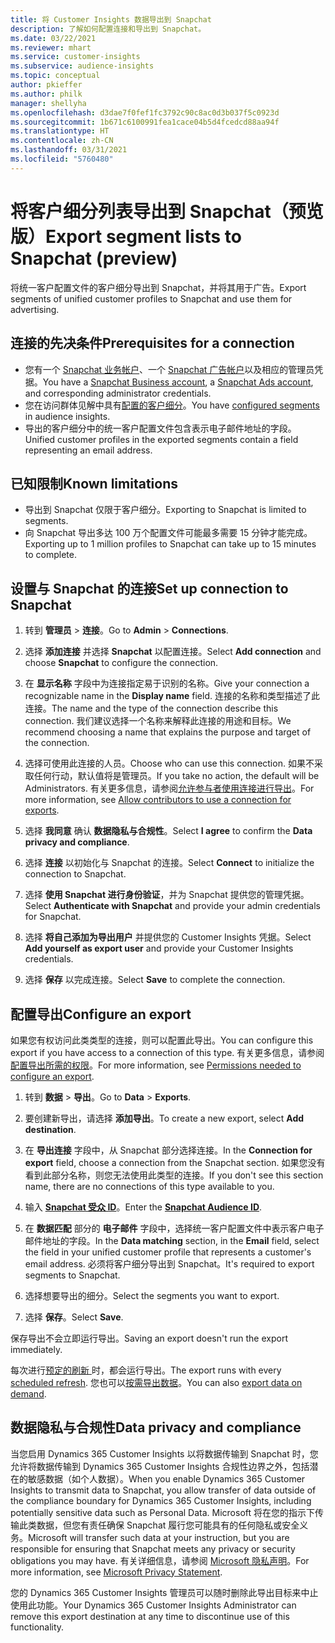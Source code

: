 ```yaml
---
title: 将 Customer Insights 数据导出到 Snapchat
description: 了解如何配置连接和导出到 Snapchat。
ms.date: 03/22/2021
ms.reviewer: mhart
ms.service: customer-insights
ms.subservice: audience-insights
ms.topic: conceptual
author: pkieffer
ms.author: philk
manager: shellyha
ms.openlocfilehash: d3dae7f0fef1fc3792c90c8ac0d3b037f5c0923d
ms.sourcegitcommit: 1b671c6100991fea1cace04b5d4fcedcd88aa94f
ms.translationtype: HT
ms.contentlocale: zh-CN
ms.lasthandoff: 03/31/2021
ms.locfileid: "5760480"
---
```

# <a name="export-segment-lists-to-snapchat-preview"></a><span data-ttu-id="1aa5d-103">将客户细分列表导出到 Snapchat（预览版）</span><span class="sxs-lookup"><span data-stu-id="1aa5d-103">Export segment lists to Snapchat (preview)</span></span>

<span data-ttu-id="1aa5d-104">将统一客户配置文件的客户细分导出到 Snapchat，并将其用于广告。</span><span class="sxs-lookup"><span data-stu-id="1aa5d-104">Export segments of unified customer profiles to Snapchat and use them for advertising.</span></span> 

## <a name="prerequisites-for-a-connection"></a><span data-ttu-id="1aa5d-105">连接的先决条件</span><span class="sxs-lookup"><span data-stu-id="1aa5d-105">Prerequisites for a connection</span></span>

-   <span data-ttu-id="1aa5d-106">您有一个 [Snapchat 业务帐户](https://business.snapchat.com/)、一个 [Snapchat 广告帐户](https://ads.snapchat.com/)以及相应的管理员凭据。</span><span class="sxs-lookup"><span data-stu-id="1aa5d-106">You have a [Snapchat Business account](https://business.snapchat.com/), a [Snapchat Ads account](https://ads.snapchat.com/), and corresponding administrator credentials.</span></span>
-   <span data-ttu-id="1aa5d-107">您在访问群体见解中具有[配置的客户细分](segments.md)。</span><span class="sxs-lookup"><span data-stu-id="1aa5d-107">You have [configured segments](segments.md) in audience insights.</span></span>
-   <span data-ttu-id="1aa5d-108">导出的客户细分中的统一客户配置文件包含表示电子邮件地址的字段。</span><span class="sxs-lookup"><span data-stu-id="1aa5d-108">Unified customer profiles in the exported segments contain a field representing an email address.</span></span>

## <a name="known-limitations"></a><span data-ttu-id="1aa5d-109">已知限制</span><span class="sxs-lookup"><span data-stu-id="1aa5d-109">Known limitations</span></span>

- <span data-ttu-id="1aa5d-110">导出到 Snapchat 仅限于客户细分。</span><span class="sxs-lookup"><span data-stu-id="1aa5d-110">Exporting to Snapchat is limited to segments.</span></span>
- <span data-ttu-id="1aa5d-111">向 Snapchat 导出多达 100 万个配置文件可能最多需要 15 分钟才能完成。</span><span class="sxs-lookup"><span data-stu-id="1aa5d-111">Exporting up to 1 million profiles to Snapchat can take up to 15 minutes to complete.</span></span> 

## <a name="set-up-connection-to-snapchat"></a><span data-ttu-id="1aa5d-112">设置与 Snapchat 的连接</span><span class="sxs-lookup"><span data-stu-id="1aa5d-112">Set up connection to Snapchat</span></span>

1. <span data-ttu-id="1aa5d-113">转到 **管理员** > **连接**。</span><span class="sxs-lookup"><span data-stu-id="1aa5d-113">Go to **Admin** > **Connections**.</span></span>

1. <span data-ttu-id="1aa5d-114">选择 **添加连接** 并选择 **Snapchat** 以配置连接。</span><span class="sxs-lookup"><span data-stu-id="1aa5d-114">Select **Add connection** and choose **Snapchat** to configure the connection.</span></span>

1. <span data-ttu-id="1aa5d-115">在 **显示名称** 字段中为连接指定易于识别的名称。</span><span class="sxs-lookup"><span data-stu-id="1aa5d-115">Give your connection a recognizable name in the **Display name** field.</span></span> <span data-ttu-id="1aa5d-116">连接的名称和类型描述了此连接。</span><span class="sxs-lookup"><span data-stu-id="1aa5d-116">The name and the type of the connection describe this connection.</span></span> <span data-ttu-id="1aa5d-117">我们建议选择一个名称来解释此连接的用途和目标。</span><span class="sxs-lookup"><span data-stu-id="1aa5d-117">We recommend choosing a name that explains the purpose and target of the connection.</span></span>

1. <span data-ttu-id="1aa5d-118">选择可使用此连接的人员。</span><span class="sxs-lookup"><span data-stu-id="1aa5d-118">Choose who can use this connection.</span></span> <span data-ttu-id="1aa5d-119">如果不采取任何行动，默认值将是管理员。</span><span class="sxs-lookup"><span data-stu-id="1aa5d-119">If you take no action, the default will be Administrators.</span></span> <span data-ttu-id="1aa5d-120">有关更多信息，请参阅[允许参与者使用连接进行导出](connections.md#allow-contributors-to-use-a-connection-for-exports)。</span><span class="sxs-lookup"><span data-stu-id="1aa5d-120">For more information, see [Allow contributors to use a connection for exports](connections.md#allow-contributors-to-use-a-connection-for-exports).</span></span>

1. <span data-ttu-id="1aa5d-121">选择 **我同意** 确认 **数据隐私与合规性**。</span><span class="sxs-lookup"><span data-stu-id="1aa5d-121">Select **I agree** to confirm the **Data privacy and compliance**.</span></span>

1. <span data-ttu-id="1aa5d-122">选择 **连接** 以初始化与 Snapchat 的连接。</span><span class="sxs-lookup"><span data-stu-id="1aa5d-122">Select **Connect** to initialize the connection to Snapchat.</span></span>

1. <span data-ttu-id="1aa5d-123">选择 **使用 Snapchat 进行身份验证**，并为 Snapchat 提供您的管理凭据。</span><span class="sxs-lookup"><span data-stu-id="1aa5d-123">Select **Authenticate with Snapchat** and provide your admin credentials for Snapchat.</span></span> 

1. <span data-ttu-id="1aa5d-124">选择 **将自己添加为导出用户** 并提供您的 Customer Insights 凭据。</span><span class="sxs-lookup"><span data-stu-id="1aa5d-124">Select **Add yourself as export user** and provide your Customer Insights credentials.</span></span>

1. <span data-ttu-id="1aa5d-125">选择 **保存** 以完成连接。</span><span class="sxs-lookup"><span data-stu-id="1aa5d-125">Select **Save** to complete the connection.</span></span>

## <a name="configure-an-export"></a><span data-ttu-id="1aa5d-126">配置导出</span><span class="sxs-lookup"><span data-stu-id="1aa5d-126">Configure an export</span></span>

<span data-ttu-id="1aa5d-127">如果您有权访问此类类型的连接，则可以配置此导出。</span><span class="sxs-lookup"><span data-stu-id="1aa5d-127">You can configure this export if you have access to a connection of this type.</span></span> <span data-ttu-id="1aa5d-128">有关更多信息，请参阅[配置导出所需的权限](export-destinations.md#set-up-a-new-export)。</span><span class="sxs-lookup"><span data-stu-id="1aa5d-128">For more information, see [Permissions needed to configure an export](export-destinations.md#set-up-a-new-export).</span></span>

1. <span data-ttu-id="1aa5d-129">转到 **数据** > **导出**。</span><span class="sxs-lookup"><span data-stu-id="1aa5d-129">Go to **Data** > **Exports**.</span></span>

1. <span data-ttu-id="1aa5d-130">要创建新导出，请选择 **添加导出**。</span><span class="sxs-lookup"><span data-stu-id="1aa5d-130">To create a new export, select **Add destination**.</span></span>

1. <span data-ttu-id="1aa5d-131">在 **导出连接** 字段中，从 Snapchat 部分选择连接。</span><span class="sxs-lookup"><span data-stu-id="1aa5d-131">In the **Connection for export** field, choose a connection from the Snapchat section.</span></span> <span data-ttu-id="1aa5d-132">如果您没有看到此部分名称，则您无法使用此类型的连接。</span><span class="sxs-lookup"><span data-stu-id="1aa5d-132">If you don't see this section name, there are no connections of this type available to you.</span></span>

1. <span data-ttu-id="1aa5d-133">输入 [**Snapchat 受众 ID**](https://businesshelp.snapchat.com/s/article/custom-audiences)。</span><span class="sxs-lookup"><span data-stu-id="1aa5d-133">Enter the [**Snapchat Audience ID**](https://businesshelp.snapchat.com/s/article/custom-audiences).</span></span>

1. <span data-ttu-id="1aa5d-134">在 **数据匹配** 部分的 **电子邮件** 字段中，选择统一客户配置文件中表示客户电子邮件地址的字段。</span><span class="sxs-lookup"><span data-stu-id="1aa5d-134">In the **Data matching** section, in the **Email** field, select the field in your unified customer profile that represents a customer's email address.</span></span> <span data-ttu-id="1aa5d-135">必须将客户细分导出到 Snapchat。</span><span class="sxs-lookup"><span data-stu-id="1aa5d-135">It's required to export segments to Snapchat.</span></span>

1. <span data-ttu-id="1aa5d-136">选择想要导出的细分。</span><span class="sxs-lookup"><span data-stu-id="1aa5d-136">Select the segments you want to export.</span></span> 

1. <span data-ttu-id="1aa5d-137">选择 **保存**。</span><span class="sxs-lookup"><span data-stu-id="1aa5d-137">Select **Save**.</span></span>

<span data-ttu-id="1aa5d-138">保存导出不会立即运行导出。</span><span class="sxs-lookup"><span data-stu-id="1aa5d-138">Saving an export doesn't run the export immediately.</span></span>

<span data-ttu-id="1aa5d-139">每次进行[预定的刷新 ](system.md#schedule-tab)时，都会运行导出。</span><span class="sxs-lookup"><span data-stu-id="1aa5d-139">The export runs with every [scheduled refresh](system.md#schedule-tab).</span></span> <span data-ttu-id="1aa5d-140">您也可以[按需导出数据](export-destinations.md#run-exports-on-demand)。</span><span class="sxs-lookup"><span data-stu-id="1aa5d-140">You can also [export data on demand](export-destinations.md#run-exports-on-demand).</span></span> 


## <a name="data-privacy-and-compliance"></a><span data-ttu-id="1aa5d-141">数据隐私与合规性</span><span class="sxs-lookup"><span data-stu-id="1aa5d-141">Data privacy and compliance</span></span>

<span data-ttu-id="1aa5d-142">当您启用 Dynamics 365 Customer Insights 以将数据传输到 Snapchat 时，您允许将数据传输到 Dynamics 365 Customer Insights 合规性边界之外，包括潜在的敏感数据（如个人数据）。</span><span class="sxs-lookup"><span data-stu-id="1aa5d-142">When you enable Dynamics 365 Customer Insights to transmit data to Snapchat, you allow transfer of data outside of the compliance boundary for Dynamics 365 Customer Insights, including potentially sensitive data such as Personal Data.</span></span> <span data-ttu-id="1aa5d-143">Microsoft 将在您的指示下传输此类数据，但您有责任确保 Snapchat 履行您可能具有的任何隐私或安全义务。</span><span class="sxs-lookup"><span data-stu-id="1aa5d-143">Microsoft will transfer such data at your instruction, but you are responsible for ensuring that Snapchat meets any privacy or security obligations you may have.</span></span> <span data-ttu-id="1aa5d-144">有关详细信息，请参阅 [Microsoft 隐私声明](https://go.microsoft.com/fwlink/?linkid=396732)。</span><span class="sxs-lookup"><span data-stu-id="1aa5d-144">For more information, see [Microsoft Privacy Statement](https://go.microsoft.com/fwlink/?linkid=396732).</span></span>

<span data-ttu-id="1aa5d-145">您的 Dynamics 365 Customer Insights 管理员可以随时删除此导出目标来中止使用此功能。</span><span class="sxs-lookup"><span data-stu-id="1aa5d-145">Your Dynamics 365 Customer Insights Administrator can remove this export destination at any time to discontinue use of this functionality.</span></span>
